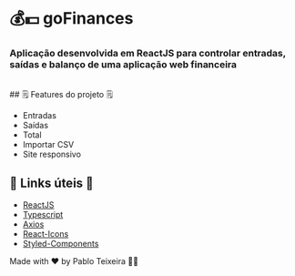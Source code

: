 # 💰💵 goFinances

### Aplicação desenvolvida em ReactJS para controlar entradas, saídas e balanço de uma aplicação web financeira

</br>
## 🗒️ Features do projeto 🗒️

- Entradas
- Saídas
- Total
- Importar CSV
- Site responsivo

## 💎 Links úteis 💎
-  [ReactJS](https://reactjs.org/)
-  [Typescript](https://www.typescriptlang.org/)
-  [Axios](https://github.com/axios/axios)
-  [React-Icons](https://react-icons.netlify.com/)
-  [Styled-Components](https://www.styled-components.com/)


Made with ♥ by Pablo Teixeira :male_detective:
